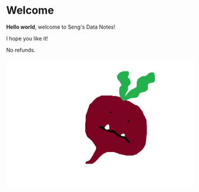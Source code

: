 # Welcome

**Hello world**, welcome to Seng's Data Notes!

I hope you like it!

No refunds. 

![image-20231125124446789](../images/2023-11-25-first/image-20231125124446789.png)
